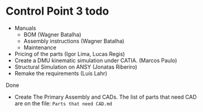 # Control Point 3 todo

- Manuals
  - BOM (Wagner Batalha)
  - Assembly instructions (Wagner Batalha)
  - Maintenance
- Pricing of the parts (Igor Lima, Lucas Regis)
- Create a DMU kinematic simulation under CATIA. (Marcos Paulo)
- Structural Simulation on ANSY (Jonatas Riberiro)
- Remake the requirements (Luís Lahr)

Done
- Create The Primary Assembly and CADs. The list of parts that need CAD are on the file: `Parts that need CAD.md`
